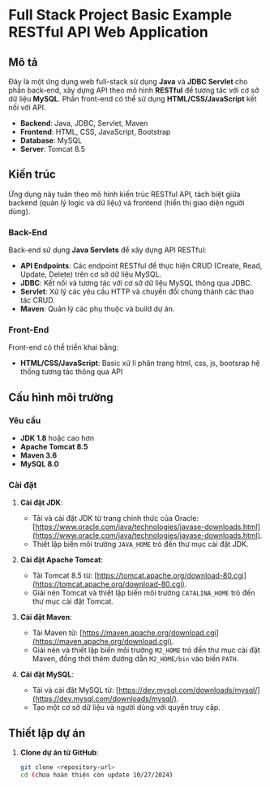 # Full Stack Project Basic Example RESTful API Web Application

## Mô tả
Đây là một ứng dụng web full-stack sử dụng **Java** và **JDBC Servlet** cho phần back-end, xây dựng API theo mô hình **RESTful** để tương tác với cơ sở dữ liệu **MySQL**. Phần front-end có thể sử dụng **HTML/CSS/JavaScript** kết nối với API.

- **Backend**: Java, JDBC, Servlet, Maven
- **Frontend**: HTML, CSS, JavaScript, Bootstrap
- **Database**: MySQL
- **Server**: Tomcat 8.5

## Kiến trúc
Ứng dụng này tuân theo mô hình kiến trúc RESTful API, tách biệt giữa backend (quản lý logic và dữ liệu) và frontend (hiển thị giao diện người dùng).

### Back-End
Back-end sử dụng **Java Servlets** để xây dựng API RESTful:
- **API Endpoints**: Các endpoint RESTful để thực hiện CRUD (Create, Read, Update, Delete) trên cơ sở dữ liệu MySQL.
- **JDBC**: Kết nối và tương tác với cơ sở dữ liệu MySQL thông qua JDBC.
- **Servlet**: Xử lý các yêu cầu HTTP và chuyển đổi chúng thành các thao tác CRUD.
- **Maven**: Quản lý các phụ thuộc và build dự án.

### Front-End
Front-end có thể triển khai bằng:
- **HTML/CSS/JavaScript**: Basic xử lí phân trang html, css, js, bootsrap hệ thống tương tác thông qua API

## Cấu hình môi trường

### Yêu cầu
- **JDK 1.8** hoặc cao hơn
- **Apache Tomcat 8.5**
- **Maven 3.6**
- **MySQL 8.0**

### Cài đặt

1. **Cài đặt JDK**:
   - Tải và cài đặt JDK từ trang chính thức của Oracle: [https://www.oracle.com/java/technologies/javase-downloads.html](https://www.oracle.com/java/technologies/javase-downloads.html).
   - Thiết lập biến môi trường `JAVA_HOME` trỏ đến thư mục cài đặt JDK.

2. **Cài đặt Apache Tomcat**:
   - Tải Tomcat 8.5 từ: [https://tomcat.apache.org/download-80.cgi](https://tomcat.apache.org/download-80.cgi).
   - Giải nén Tomcat và thiết lập biến môi trường `CATALINA_HOME` trỏ đến thư mục cài đặt Tomcat.

3. **Cài đặt Maven**:
   - Tải Maven từ: [https://maven.apache.org/download.cgi](https://maven.apache.org/download.cgi).
   - Giải nén và thiết lập biến môi trường `M2_HOME` trỏ đến thư mục cài đặt Maven, đồng thời thêm đường dẫn `M2_HOME/bin` vào biến `PATH`.

4. **Cài đặt MySQL**:
   - Tải và cài đặt MySQL từ: [https://dev.mysql.com/downloads/mysql/](https://dev.mysql.com/downloads/mysql/).
   - Tạo một cơ sở dữ liệu và người dùng với quyền truy cập.

## Thiết lập dự án

1. **Clone dự án từ GitHub**:
   ```bash
   git clone <repository-url>
   cd (chưa hoàn thiện còn update 10/27/2024)
